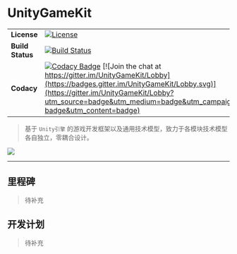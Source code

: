 # UnityGameKit

|   |   |
|---   |---   |
| **License** | [![License](http://img.shields.io/badge/Licence-MIT-brightgreen.svg)](LICENSE) |
| **Build Status** | [![Build Status](https://www.travis-ci.org/Rootjhon/UnityGameKit.svg?branch=master)](https://www.travis-ci.org/Rootjhon/UnityGameKit) |
| **Codacy** | [![Codacy Badge](https://api.codacy.com/project/badge/Grade/edeb9acabc2a42529adffe74bd23a57a)](https://www.codacy.com/project/Rootjhon/UnityGameKit/dashboard?utm_source=github.com&amp;utm_medium=referral&amp;utm_content=Rootjhon/UnityGameKit&amp;utm_campaign=Badge_Grade_Dashboard) [![Join the chat at https://gitter.im/UnityGameKit/Lobby](https://badges.gitter.im/UnityGameKit/Lobby.svg)](https://gitter.im/UnityGameKit/Lobby?utm_source=badge&utm_medium=badge&utm_campaign=pr-badge&utm_content=badge) |


> 基于 `Unity引擎` 的游戏开发框架以及通用技术模型，致力于各模块技术模型各自独立，零耦合设计。


![](https://i.imgur.com/cRjxXQw.jpg)


----

## 里程碑

> 待补充


## 开发计划

> 待补充

